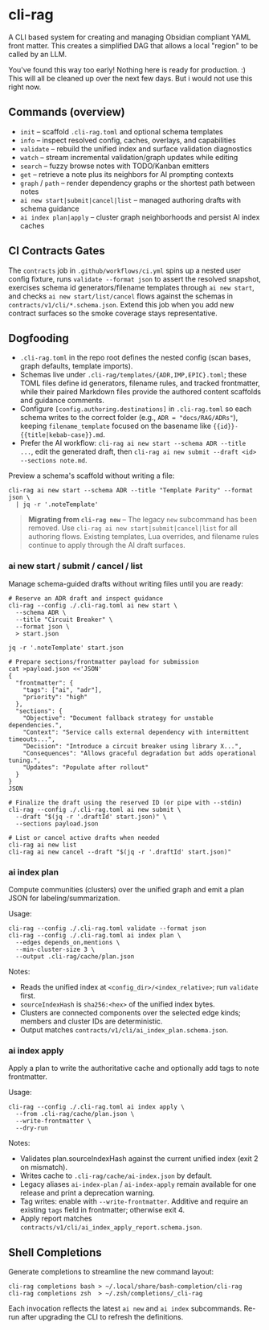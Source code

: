 # cli-rag

A CLI based system for creating and managing Obsidian compliant YAML front matter. This creates a simplified DAG that allows a local "region" to be called by an LLM.

You've found this way too early! Nothing here is ready for production. :) This will all be cleaned up over the next few days. But i would not use this right now.

## Commands (overview)

- `init` – scaffold `.cli-rag.toml` and optional schema templates
- `info` – inspect resolved config, caches, overlays, and capabilities
- `validate` – rebuild the unified index and surface validation diagnostics
- `watch` – stream incremental validation/graph updates while editing
- `search` – fuzzy browse notes with TODO/Kanban emitters
- `get` – retrieve a note plus its neighbors for AI prompting contexts
- `graph` / `path` – render dependency graphs or the shortest path between notes
- `ai new start|submit|cancel|list` – managed authoring drafts with schema guidance
- `ai index plan|apply` – cluster graph neighborhoods and persist AI index caches

## CI Contracts Gates

The `contracts` job in `.github/workflows/ci.yml` spins up a nested user config fixture, runs `validate --format json` to assert the resolved snapshot, exercises schema id generators/filename templates through `ai new start`, and checks `ai new start/list/cancel` flows against the schemas in `contracts/v1/cli/*.schema.json`. Extend this job when you add new contract surfaces so the smoke coverage stays representative.

## Dogfooding

- `.cli-rag.toml` in the repo root defines the nested config (scan bases, graph defaults, template imports).
- Schemas live under `.cli-rag/templates/{ADR,IMP,EPIC}.toml`; these TOML files define id generators, filename rules, and tracked frontmatter, while their paired Markdown files provide the authored content scaffolds and guidance comments.
- Configure `[config.authoring.destinations]` in `.cli-rag.toml` so each schema writes to the correct folder (e.g., `ADR = "docs/RAG/ADRs"`), keeping `filename_template` focused on the basename like `{{id}}-{{title|kebab-case}}.md`.
- Prefer the AI workflow: `cli-rag ai new start --schema ADR --title ...`, edit the generated draft, then `cli-rag ai new submit --draft <id> --sections note.md`.

Preview a schema's scaffold without writing a file:

```
cli-rag ai new start --schema ADR --title "Template Parity" --format json \
  | jq -r '.noteTemplate'
```

> **Migrating from `cli-rag new`** – The legacy `new` subcommand has been removed. Use `cli-rag ai new start|submit|cancel|list` for all authoring flows. Existing templates, Lua overrides, and filename rules continue to apply through the AI draft surfaces.

### ai new start / submit / cancel / list

Manage schema-guided drafts without writing files until you are ready:

```
# Reserve an ADR draft and inspect guidance
cli-rag --config ./.cli-rag.toml ai new start \
  --schema ADR \
  --title "Circuit Breaker" \
  --format json \
  > start.json

jq -r '.noteTemplate' start.json

# Prepare sections/frontmatter payload for submission
cat >payload.json <<'JSON'
{
  "frontmatter": {
    "tags": ["ai", "adr"],
    "priority": "high"
  },
  "sections": {
    "Objective": "Document fallback strategy for unstable dependencies.",
    "Context": "Service calls external dependency with intermittent timeouts...",
    "Decision": "Introduce a circuit breaker using library X...",
    "Consequences": "Allows graceful degradation but adds operational tuning.",
    "Updates": "Populate after rollout"
  }
}
JSON

# Finalize the draft using the reserved ID (or pipe with --stdin)
cli-rag --config ./.cli-rag.toml ai new submit \
  --draft "$(jq -r '.draftId' start.json)" \
  --sections payload.json

# List or cancel active drafts when needed
cli-rag ai new list
cli-rag ai new cancel --draft "$(jq -r '.draftId' start.json)"
```

### ai index plan

Compute communities (clusters) over the unified graph and emit a plan JSON for labeling/summarization.

Usage:

```
cli-rag --config ./.cli-rag.toml validate --format json
cli-rag --config ./.cli-rag.toml ai index plan \
  --edges depends_on,mentions \
  --min-cluster-size 3 \
  --output .cli-rag/cache/plan.json
```

Notes:
- Reads the unified index at `<config_dir>/<index_relative>`; run `validate` first.
- `sourceIndexHash` is `sha256:<hex>` of the unified index bytes.
- Clusters are connected components over the selected edge kinds; members and cluster IDs are deterministic.
- Output matches `contracts/v1/cli/ai_index_plan.schema.json`.

### ai index apply

Apply a plan to write the authoritative cache and optionally add tags to note frontmatter.

Usage:

```
cli-rag --config ./.cli-rag.toml ai index apply \
  --from .cli-rag/cache/plan.json \
  --write-frontmatter \
  --dry-run
```

Notes:
- Validates plan.sourceIndexHash against the current unified index (exit 2 on mismatch).
- Writes cache to `.cli-rag/cache/ai-index.json` by default.
- Legacy aliases `ai-index-plan` / `ai-index-apply` remain available for one release and print a deprecation warning.
- Tag writes: enable with `--write-frontmatter`. Additive and require an existing `tags` field in frontmatter; otherwise exit 4.
- Apply report matches `contracts/v1/cli/ai_index_apply_report.schema.json`.

## Shell Completions

Generate completions to streamline the new command layout:

```
cli-rag completions bash > ~/.local/share/bash-completion/cli-rag
cli-rag completions zsh  > ~/.zsh/completions/_cli-rag
```

Each invocation reflects the latest `ai new` and `ai index` subcommands. Re-run after upgrading the CLI to refresh the definitions.

